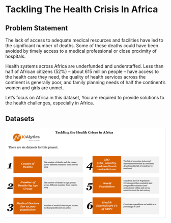 # Tackling The Health Crisis In Africa


## Problem Statement

The lack of access to adequate medical resources and facilities have led to the significant number of deaths. 
Some of these deaths could have been avoided by timely access to a medical professional or close proximity of hospitals.

Health systems across Africa are underfunded and understaffed. Less than half of African citizens (52%) – about 615 million people 
– have access to the health care they need, the quality of health services across the continent is generally poor, and family 
planning needs of half the continent’s women and girls are unmet.

Let’s focus on Africa in this dataset, You are required to provide solutions to the health challenges, especially in Africa. 


## Datasets
  
 <img src="https://github.com/Ashsky72/10Alytics-Data-Hackathon/blob/main/Assets/Dataset.png"/>
